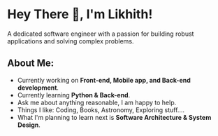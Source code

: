 # Hey There 👋, I'm Likhith!

A dedicated software engineer with a passion for building robust applications and solving complex problems. 
<br/>


## About Me:

- Currently working on **Front-end, Mobile app, and Back-end development**.
- Currently learning **Python & Back-end**.
- Ask me about anything reasonable, I am happy to help.
- Things I like: Coding, Books, Astronomy, Exploring stuff....
- What I'm planning to learn next is **Software Architecture & System Design**.

